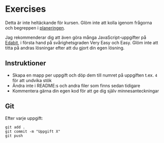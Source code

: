 # Exercises
Detta är inte heltäckande för kursen. Glöm inte att kolla igenom frågorna och begreppen i [planeringen](https://docs.google.com/document/d/1oed-hn2tHnJEVjL9wV71QNPhzadVlOKbxIGSWOaEUeY/edit).

Jag rekommenderar dig att även göra många JavaScript-uppgifter på [Edabit](https://edabit.com/), i första hand på svårighetsgraden Very Easy och Easy. Glöm inte att titta på andras lösningar efter att du gjort din egen lösning.

## Instruktioner
- Skapa en mapp per uppgift och döp dem till numret på uppgiften t.ex. `4` för att undvika stök
- Ändra inte i README:s och andra filer som finns sedan tidigare
- Kommentera gärna din egen kod för att ge dig själv minnesanteckningar

## Git
Efter varje uppgift:
```
git add .
git commit -m "Uppgift X"
git push
```
